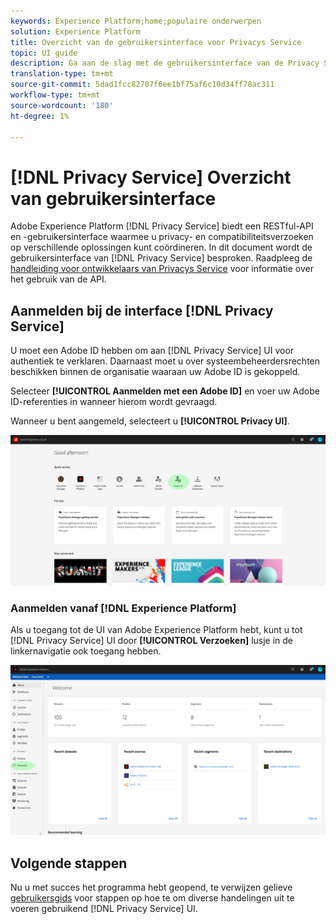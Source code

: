 ```yaml
---
keywords: Experience Platform;home;populaire onderwerpen
solution: Experience Platform
title: Overzicht van de gebruikersinterface voor Privacys Service
topic: UI guide
description: Ga aan de slag met de gebruikersinterface van de Privacy Service om privacyverzoeken in verschillende Experience Cloud-toepassingen te coördineren en te controleren.
translation-type: tm+mt
source-git-commit: 5dad1fcc82707f6ee1bf75af6c10d34ff78ac311
workflow-type: tm+mt
source-wordcount: '180'
ht-degree: 1%

---
```



# [!DNL Privacy Service] Overzicht van gebruikersinterface

Adobe Experience Platform [!DNL Privacy Service] biedt een RESTful-API en -gebruikersinterface waarmee u privacy- en compatibiliteitsverzoeken op verschillende oplossingen kunt coördineren. In dit document wordt de gebruikersinterface van [!DNL Privacy Service] besproken. Raadpleeg de [handleiding voor ontwikkelaars van Privacys Service](../api/getting-started.md) voor informatie over het gebruik van de API.

## Aanmelden bij de interface [!DNL Privacy Service]

U moet een Adobe ID hebben om aan [!DNL Privacy Service] UI voor authentiek te verklaren. Daarnaast moet u over systeembeheerdersrechten beschikken binnen de organisatie waaraan uw Adobe ID is gekoppeld.

Selecteer **[!UICONTROL Aanmelden met een Adobe ID]** en voer uw Adobe ID-referenties in wanneer hierom wordt gevraagd.

Wanneer u bent aangemeld, selecteert u **[!UICONTROL Privacy UI]**.

![](../images/ui-overview/quick-access.png)

### Aanmelden vanaf [!DNL Experience Platform]

Als u toegang tot de UI van Adobe Experience Platform hebt, kunt u tot [!DNL Privacy Service] UI door **[!UICONTROL Verzoeken]** lusje in de linkernavigatie ook toegang hebben.

![](../images/ui-overview/platform.png)

## Volgende stappen

Nu u met succes het programma hebt geopend, te verwijzen gelieve [gebruikersgids](user-guide.md) voor stappen op hoe te om diverse handelingen uit te voeren gebruikend [!DNL Privacy Service] UI.